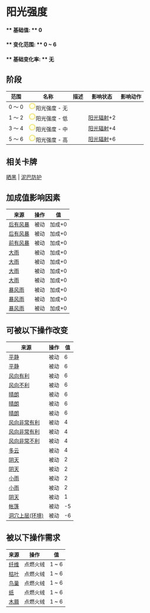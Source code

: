 # 阳光强度  
>   
  
#### ** 基础值: ** 0   
#### ** 变化范围: ** 0 ~ 6  
#### ** 基础变化率: ** 无   
## 阶段  
范围  |  名称  |  描述  |  影响状态  |  影响动作  
----  |  ----  |  ----  |  ----  |  ----  
0 ～ 0  |  <img decoding="async" src="Sprite/SunIcon.png" href="a.md" style="max-width:20px;max-height:20px;">阳光强度 - 无  |    |    |    
1 ～ 2  |  <img decoding="async" src="Sprite/SunIcon.png" href="a.md" style="max-width:20px;max-height:20px;">阳光强度 - 低  |    |  [阳光辐射](SunExposure.md)+2  |    
3 ～ 4  |  <img decoding="async" src="Sprite/SunIcon.png" href="a.md" style="max-width:20px;max-height:20px;">阳光强度 - 中  |    |  [阳光辐射](SunExposure.md)+4  |    
5 ～ 6  |  <img decoding="async" src="Sprite/SunIcon.png" href="a.md" style="max-width:20px;max-height:20px;">阳光强度 - 高  |    |  [阳光辐射](SunExposure.md)+6  |    
## 相关卡牌  
[晒黑](Tanning.md)  |  [泥巴防护](MudProtection.md)  
## 加成值影响因素  
来源  |  操作  |  值  
----  |  ----  |  ----  
[后有风暴](OpenSea_StormBehind.md)  |  被动  |  加成+0  
[后有风暴](OpenSea_StormBehindInfinite.md)  |  被动  |  加成+0  
[前有风暴](OpenSea_StormFront.md)  |  被动  |  加成+0  
[大雨](TropicalIsland_HeavyRain.md)  |  被动  |  加成+0  
[大雨](TropicalIsland_HeavyRainInfinite.md)  |  被动  |  加成+0  
[大雨](TropicalIsland_HeavyRainLong.md)  |  被动  |  加成+0  
[大雨](TropicalIsland_HeavyRainStart.md)  |  被动  |  加成+0  
[暴风雨](TropicalIsland_Storm.md)  |  被动  |  加成+0  
[暴风雨](TropicalIsland_StormInfinite.md)  |  被动  |  加成+0  
[暴风雨](TropicalIsland_StormStart.md)  |  被动  |  加成+0  
## 可被以下操作改变  
来源  |  操作  |  值  
----  |  ----  |  ----  
[平静](OpenSea_Calm.md)  |  被动  |  6  
[平静](OpenSea_CalmInfinite.md)  |  被动  |  6  
[风向有利](OpenSea_Favourable.md)  |  被动  |  6  
[风向不利](OpenSea_UnFavourable.md)  |  被动  |  6  
[晴朗](TropicalIsland_Clear.md)  |  被动  |  6  
[晴朗](TropicalIsland_ClearInfinite.md)  |  被动  |  6  
[晴朗](TropicalIsland_ClearStart.md)  |  被动  |  6  
[风向非常有利](OpenSea_VeryFavourable.md)  |  被动  |  4  
[风向非常有利](OpenSea_VeryFavourableInfinite.md)  |  被动  |  4  
[风向非常不利](OpenSea_VeryUnFavourable.md)  |  被动  |  4  
[多云](TropicalIsland_PartiallyCloudy.md)  |  被动  |  4  
[阴天](TropicalIsland_Cloudy.md)  |  被动  |  2  
[阴天](TropicalIsland_CloudyStart.md)  |  被动  |  2  
[小雨](TropicalIsland_LightRain.md)  |  被动  |  2  
[小雨](TropicalIsland_LightRainStart.md)  |  被动  |  2  
[阴天](TropicalIsland_CloudyStart.md)  |  被动  |  1  
[帐篷](TentDeployed.md)  |  被动  |  -5  
[洞穴上层(环境)](Env_HighChamber.md)  |  被动  |  -6  
## 被以下操作需求  
来源  |  操作  |  值  
----  |  ----  |  ----  
[纤维](Fibers.md)  |  点燃火绒  |  1 ~ 6  
[枯叶](LeavesDry.md)  |  点燃火绒  |  1 ~ 6  
[鸟巢](Nest.md)  |  点燃火绒  |  1 ~ 6  
[纸](Papers.md)  |  点燃火绒  |  1 ~ 6  
[木屑](WoodShavings.md)  |  点燃火绒  |  1 ~ 6  


<script>document.title="阳光强度 - 卡牌生存百科 Card Survival Wiki";</script>